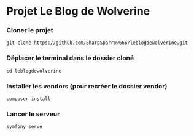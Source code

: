 # Projet Le Blog de Wolverine

### Cloner le projet

```
git clone https://github.com/SharpSparrow666/leblogdewolverine.git
```

### Déplacer le terminal dans le dossier cloné
```
cd leblogdewolverine
```

### Installer les vendors (pour recréer le dossier vendor)
```
composer install
```

### Lancer le serveur
```
symfony serve
```